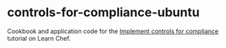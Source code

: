 # controls-for-compliance-ubuntu
Cookbook and application code for the [Implement controls for compliance](https://learn.chef.io/controls-for-compliance/ubuntu/) tutorial on Learn Chef.
